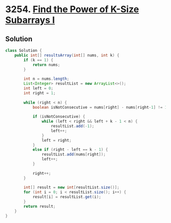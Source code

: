 # 3254. [Find the Power of K-Size Subarrays I](https://leetcode.com/problems/find-the-power-of-k-size-subarrays-i/description/?envType=daily-question&envId=2024-11-16)

## Solution

```java
class Solution {
    public int[] resultsArray(int[] nums, int k) {
        if (k == 1) {
            return nums;
        }
        
        int n = nums.length;
        List<Integer> resultList = new ArrayList<>();
        int left = 0;
        int right = 1;
        
        while (right < n) {
            boolean isNotConsecutive = nums[right] - nums[right-1] != 1;
            
            if (isNotConsecutive) {
                while (left < right && left + k - 1 < n) {
                    resultList.add(-1);
                    left++;
                }
                left = right;
            }
            else if (right - left == k - 1) {
                resultList.add(nums[right]);
                left++;
            }
            
            right++;
        }
        
        int[] result = new int[resultList.size()];
        for (int i = 0; i < resultList.size(); i++) {
            result[i] = resultList.get(i);
        }
        return result;
    }
}
```
